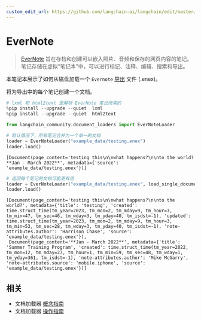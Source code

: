 ```yaml
---
custom_edit_url: https://github.com/langchain-ai/langchain/edit/master/docs/docs/integrations/document_loaders/evernote.ipynb
---
```


# EverNote

>[EverNote](https://evernote.com/) 旨在存档和创建可以嵌入照片、音频和保存的网页内容的笔记。笔记存储在虚拟“笔记本”中，可以进行标记、注释、编辑、搜索和导出。

本笔记本展示了如何从磁盘加载一个 `Evernote` [导出](https://help.evernote.com/hc/en-us/articles/209005557-Export-notes-and-notebooks-as-ENEX-or-HTML) 文件 (.enex)。

将为导出中的每个笔记创建一个文档。

```python
# lxml 和 html2text 是解析 EverNote 笔记所需的
%pip install --upgrade --quiet  lxml
%pip install --upgrade --quiet  html2text
```


```python
from langchain_community.document_loaders import EverNoteLoader

# 默认情况下，所有笔记合并为一个单一的文档
loader = EverNoteLoader("example_data/testing.enex")
loader.load()
```



```output
[Document(page_content='testing this\n\nwhat happens?\n\nto the world?**Jan - March 2022**', metadata={'source': 'example_data/testing.enex'})]
```



```python
# 返回每个笔记的文档可能更有用
loader = EverNoteLoader("example_data/testing.enex", load_single_document=False)
loader.load()
```



```output
[Document(page_content='testing this\n\nwhat happens?\n\nto the world?', metadata={'title': 'testing', 'created': time.struct_time(tm_year=2023, tm_mon=2, tm_mday=9, tm_hour=3, tm_min=47, tm_sec=46, tm_wday=3, tm_yday=40, tm_isdst=-1), 'updated': time.struct_time(tm_year=2023, tm_mon=2, tm_mday=9, tm_hour=3, tm_min=53, tm_sec=28, tm_wday=3, tm_yday=40, tm_isdst=-1), 'note-attributes.author': 'Harrison Chase', 'source': 'example_data/testing.enex'}),
 Document(page_content='**Jan - March 2022**', metadata={'title': 'Summer Training Program', 'created': time.struct_time(tm_year=2022, tm_mon=12, tm_mday=27, tm_hour=1, tm_min=59, tm_sec=48, tm_wday=1, tm_yday=361, tm_isdst=-1), 'note-attributes.author': 'Mike McGarry', 'note-attributes.source': 'mobile.iphone', 'source': 'example_data/testing.enex'})]
```

## 相关

- 文档加载器 [概念指南](/docs/concepts/#document-loaders)
- 文档加载器 [操作指南](/docs/how_to/#document-loaders)